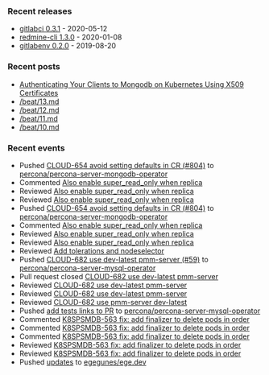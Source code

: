 ### Recent releases

* [gitlabci 0.3.1](https://github.com/egegunes/gitlabci/releases/tag/0.3.1) - 2020-05-12
* [redmine-cli 1.3.0](https://github.com/egegunes/redmine-cli/releases/tag/1.3.0) - 2020-01-08
* [gitlabenv 0.2.0](https://github.com/egegunes/gitlabenv/releases/tag/0.2.0) - 2019-08-20

### Recent posts

* [Authenticating Your Clients to Mongodb on Kubernetes Using X509 Certificates](https://ege.dev/posts/authenticating-your-clients-to-mongodb-on-kubernetes-using-x509-certificates/)
* [/beat/13.md](https://ege.dev/beat/13/)
* [/beat/12.md](https://ege.dev/beat/12/)
* [/beat/11.md](https://ege.dev/beat/11/)
* [/beat/10.md](https://ege.dev/beat/10/)

### Recent events

* Pushed [CLOUD-654 avoid setting defaults in CR (#804)](https://github.com/percona/percona-server-mongodb-operator/commit/dd182eb1f5af06c4b9249ae8c1e8a2351642c01c) to [percona/percona-server-mongodb-operator](https://github.com/percona/percona-server-mongodb-operator)
* Commented [Also enable super_read_only when replica](https://github.com/percona/percona-xtradb-cluster-operator/pull/1094)
* Reviewed [Also enable super_read_only when replica](https://github.com/percona/percona-xtradb-cluster-operator/pull/1094)
* Reviewed [Also enable super_read_only when replica](https://github.com/percona/percona-xtradb-cluster-operator/pull/1094)
* Pushed [CLOUD-654 avoid setting defaults in CR (#804)](https://github.com/percona/percona-server-mongodb-operator/commit/dd182eb1f5af06c4b9249ae8c1e8a2351642c01c) to [percona/percona-server-mongodb-operator](https://github.com/percona/percona-server-mongodb-operator)
* Commented [Also enable super_read_only when replica](https://github.com/percona/percona-xtradb-cluster-operator/pull/1094)
* Reviewed [Also enable super_read_only when replica](https://github.com/percona/percona-xtradb-cluster-operator/pull/1094)
* Reviewed [Also enable super_read_only when replica](https://github.com/percona/percona-xtradb-cluster-operator/pull/1094)
* Reviewed [Add tolerations and nodeselector](https://github.com/percona/percona-server-mysql-operator/pull/58)
* Pushed [CLOUD-682 use dev-latest pmm-server (#59)](https://github.com/percona/percona-server-mysql-operator/commit/e3cddd8438befaaa81c20e7d4faee30443314081) to [percona/percona-server-mysql-operator](https://github.com/percona/percona-server-mysql-operator)
* Pull request closed [CLOUD-682 use dev-latest pmm-server](https://github.com/percona/percona-server-mysql-operator/pull/59)
* Reviewed [CLOUD-682 use dev-latest pmm-server](https://github.com/percona/percona-server-mysql-operator/pull/59)
* Reviewed [CLOUD-682 use dev-latest pmm-server](https://github.com/percona/percona-xtradb-cluster-operator/pull/1105)
* Reviewed [CLOUD-682 use pmm-server dev-latest](https://github.com/percona/percona-server-mongodb-operator/pull/885)
* Pushed [add tests links to PR](https://github.com/percona/percona-server-mysql-operator/commit/93538e6e4972a3a71bb05e708e5049d39d289cae) to [percona/percona-server-mysql-operator](https://github.com/percona/percona-server-mysql-operator)
* Commented [K8SPSMDB-563 fix: add finalizer to delete pods in order](https://github.com/percona/percona-server-mongodb-operator/pull/872)
* Commented [K8SPSMDB-563 fix: add finalizer to delete pods in order](https://github.com/percona/percona-server-mongodb-operator/pull/872)
* Commented [K8SPSMDB-563 fix: add finalizer to delete pods in order](https://github.com/percona/percona-server-mongodb-operator/pull/872)
* Reviewed [K8SPSMDB-563 fix: add finalizer to delete pods in order](https://github.com/percona/percona-server-mongodb-operator/pull/872)
* Reviewed [K8SPSMDB-563 fix: add finalizer to delete pods in order](https://github.com/percona/percona-server-mongodb-operator/pull/872)
* Pushed [updates](https://github.com/egegunes/ege.dev/commit/09691f897e7596256b756263efb37f4c01f3e6e7) to [egegunes/ege.dev](https://github.com/egegunes/ege.dev)
